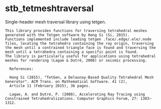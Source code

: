 # stb_tetmeshtraversal  

Single-header mesh traversal library using tetgen.  
  
    
    This library provides functions for traversing tetrahedral meshes generated with the Tetgen software by Hang Si (Si, 2015).  
    Functions implemented include loading tetgen .face/.edge/.ele/.node files, locating the tetrahedra containing the ray origin, traversing the mesh until a contrained triangle face is found and traversing the mesh until a tetrahedra containing a specific point is found.   
    The library is particularly useful for applications using tetrahedral  meshes for rendering (Lagae & Dutré, 2008) or seismic processing.  
      
      References:  
        
      Hang Si (2015). "TetGen, a Delaunay-Based Quality Tetrahedral Mesh Generator". ACM Trans. on Mathematical Software. 41 (2),   
      Article 11 (February 2015), 36 pages.  
        
      Lagae, A. and Dutré, P. (2008), Accelerating Ray Tracing using Constrained Tetrahedralizations. Computer Graphics Forum, 27: 1303–1312.  
